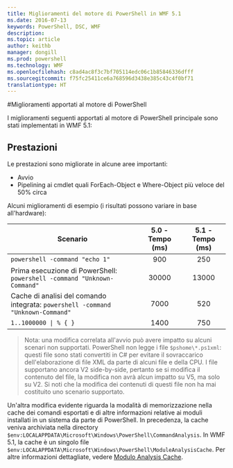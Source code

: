 ```yaml
---
title: Miglioramenti del motore di PowerShell in WMF 5.1
ms.date: 2016-07-13
keywords: PowerShell, DSC, WMF
description: 
ms.topic: article
author: keithb
manager: dongill
ms.prod: powershell
ms.technology: WMF
ms.openlocfilehash: c8ad4ac8f3c7bf705114edc06c1b85846336dfff
ms.sourcegitcommit: f75fc25411ce6a768596d3438e385c43c4f0bf71
translationtype: HT
---
```

#<a name="powershell-engine-improvements"></a>Miglioramenti apportati al motore di PowerShell

I miglioramenti seguenti apportati al motore di PowerShell principale sono stati implementati in WMF 5.1:


## <a name="performance"></a>Prestazioni ##

Le prestazioni sono migliorate in alcune aree importanti:

- Avvio
- Pipelining ai cmdlet quali ForEach-Object e Where-Object più veloce del 50% circa 

Alcuni miglioramenti di esempio (i risultati possono variare in base all'hardware): 

| Scenario | 5.0 - Tempo (ms) | 5.1 - Tempo (ms) |
| -------- | :---------------: | :---------------: |
| `powershell -command "echo 1"` | 900 | 250 |
| Prima esecuzione di PowerShell: `powershell -command "Unknown-Command"` | 30000 | 13000 |
| Cache di analisi del comando integrata: `powershell -command "Unknown-Command"` | 7000 | 520 |
| <code>1..1000000 &#124; % { }</code> | 1400 | 750 |
  
> Nota: una modifica correlata all'avvio può avere impatto su alcuni scenari non supportati. 
> PowerShell non legge i file `$pshome\*.ps1xml`: questi file sono stati convertiti in C# per evitare il sovraccarico dell'elaborazione di file XML da parte di alcuni file e della CPU. 
I file supportano ancora V2 side-by-side, pertanto se si modifica il contenuto del file, la modifica non avrà alcun impatto su V5, ma solo su V2. 
Si noti che la modifica dei contenuti di questi file non ha mai costituito uno scenario supportato.

Un'altra modifica evidente riguarda la modalità di memorizzazione nella cache dei comandi esportati e di altre informazioni relative ai moduli installati in un sistema da parte di PowerShell. In precedenza, la cache veniva archiviata nella directory `$env:LOCALAPPDATA\Microsoft\Windows\PowerShell\CommandAnalysis`. In WMF 5.1, la cache è un singolo file `$env:LOCALAPPDATA\Microsoft\Windows\PowerShell\ModuleAnalysisCache`.
Per altre informazioni dettagliate, vedere [Modulo Analysis Cache](scenarios-features.md#module-analysis-cache).
